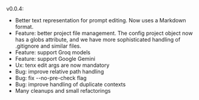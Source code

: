 
v0.0.4:

- Better text representation for prompt editing. Now uses a Markdown format.
- Feature: better project file management. The config project object now has a
  globs attribute, and we have more sophisticated handling of .gitignore and
  similar files.
- Feature: support Groq models
- Feature: support Google Gemini
- Ux: tenx edit args are now mandatory
- Bug: improve relative path handling
- Bug: fix --no-pre-check flag
- Bug: improve handling of duplicate contexts
- Many cleanups and small refactorings

